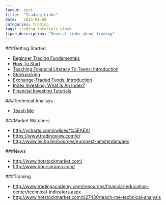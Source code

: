 ```yaml
---
layout: post
title:  "Trading Links"
date:   2014-01-08 
categories: trading
tags: trading tutorials stock
tipue_description: "Several links about trading"
---
```


###Getting Started
* [Beginner Trading Fundamentals][beginnertrading]
* [How To Start][howtostart]
* [Teaching Financial Literacy To Teens: Introduction][teachtoteens]
* [Stockpicking][stockpicking]
* [Exchange-Traded Funds: Introduction][etf] 
* [Index Investing: What Is An Index?][index1]
* [Financial Investing Tutorials][varioustuts]
  
###Technical Analisys
* [Teach Me][teachmetechan]

###Market Watchers 
* http://ycharts.com/indices/%5EAEX/
* https://www.tradingview.com/e/
* http://www.lecho.be/bourses/euronext-amsterdam/aex

###News
* http://www.hotstockmarket.com/
* http://www.boursorama.com/

###Training
* http://www.tradingacademy.com/resources/financial-education-center/technical-indicators.aspx
* http://www.hotstockmarket.com/t/27430/teach-me-technical-analysis

[beginnertrading]: http://www.investopedia.com/university/beginner-trading-fundamentals/
[teachmetechan]:    http://www.hotstockmarket.com/t/27430/teach-me-technical-analysis
[howtostart]: http://www.investopedia.com/university/how-start-trading/
[teachtoteens]: http://www.investopedia.com/university/teaching-financial-literacy-teens/
[stockpicking]: http://www.investopedia.com/university/stockpicking/
[etf]: http://www.investopedia.com/university/exchange-traded-fund/
[index1]: http://www.investopedia.com/university/indexes/index1.asp
[varioustuts]: http://www.investopedia.com/university/